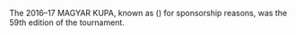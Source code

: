 The 2016–17 MAGYAR KUPA, known as () for sponsorship reasons, was the 59th edition of the tournament.
